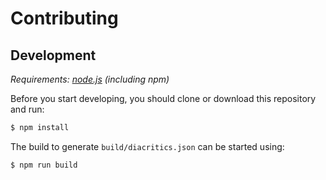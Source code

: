 # Contributing

## Development

_Requirements: [node.js][node-js] (including npm)_

Before you start developing, you should clone or download this repository and run:

```bash
$ npm install
```

The build to generate `build/diacritics.json` can be started using:

```bash
$ npm run build
```

[node-js]: https://nodejs.org/en/

